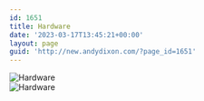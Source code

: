 ```yaml
---
id: 1651
title: Hardware
date: '2023-03-17T13:45:21+00:00'
layout: page
guid: 'http://new.andydixon.com/?page_id=1651'
---
```


![Hardware](https://i0.wp.com/assets.g8x2.ldn.idrivee2-23.com/posters/Hardware%2001.jpg?w=1200&ssl=1 "Hardware")  
![Hardware](https://i0.wp.com/assets.g8x2.ldn.idrivee2-23.com/posters/Hardware%2002.jpg?w=1200&ssl=1 "Hardware")